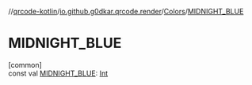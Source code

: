 //[qrcode-kotlin](../../../index.md)/[io.github.g0dkar.qrcode.render](../index.md)/[Colors](index.md)/[MIDNIGHT_BLUE](-m-i-d-n-i-g-h-t_-b-l-u-e.md)

# MIDNIGHT_BLUE

[common]\
const val [MIDNIGHT_BLUE](-m-i-d-n-i-g-h-t_-b-l-u-e.md): [Int](https://kotlinlang.org/api/latest/jvm/stdlib/kotlin/-int/index.html)
